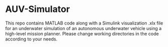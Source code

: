 # AUV-Simulator
This repo contains MATLAB code along with a Simulink visualization .xlx file for an underwater simulation of an autonomous underwater vehicle using a high-level mission planner. Please change working directories in the code according to your needs.
